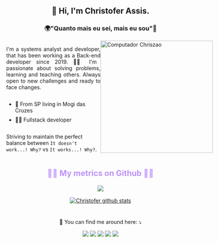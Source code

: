 <h2 align="center"> 
  👋 Hi, I'm <strong>Christofer Assis</strong>.
</h2>
  <h3 align="center">🌍"Quanto mais eu sei, mais eu sou"🧠</h3>
<div style="display: flex;">  
  <div style="width: 50%; display: flex; flex-direction: column;">
    <div>
      <p style="text-align: justify;">
        I'm a systems analyst and developer, that has been working as a Back-end developer since 2019. 👨‍💻
        I'm passionate about solving problems, learning and teaching others. Always open to new challenges and ready to face changes.
      </p>
    </div>
    <div>
      <ul>
        <li style="margin-bottom: 8px">
          📍 From SP living in Mogi das Cruzes
        </li>
        <li>
          👨‍💻 Fullstack developer
        </li>
      </ul>
    </div>
    <p>
      Striving to maintain the perfect balance between <code>It doesn't work...! Why?</code> vs <code>It works...! Why?</code>.
    </p>
  </div>
  <div style="width: 50%;">
    <img style="width: 300px; min-width: 300px; max-width: 3000px;" src="https://raw.githubusercontent.com/MicaelliMedeiros/micaellimedeiros/master/image/computer-illustration.png" alt="Computador Chriszao">
  </div>
</div>

<h2 align="center" style="color: #BD93F9"> 🐱‍👤 My metrics on Github 🐱‍👤</h2>

<div style="
  display: flex; 
  flex-direction: column; 
  align-items: center; 
  gap: 16px; 
  margin: 20px 0 40px 0;
">
  <div>
    <a href="https://github.com/Chriszao">
      <img src="https://github-readme-stats.vercel.app/api/top-langs/?username=Chriszao&theme=dracula&hide_langs_below=1" />
    </a>
  </div>
  <div>
    <a href="https://github.com/Chriszao">
     <img src="https://github-readme-stats.vercel.app/api?username=Chriszao&show_icons=true&theme=dracula&line_height=27" alt="Christofer github stats"/>
    </a>
  </div>
</div>

<p align="center">
  💌 You can find me around here: ⤵️
</p>

<p align="center">
  <a href="mailto:chris.f.assis18@gmail.com" alt="Gmail">
  <img src="https://img.shields.io/badge/-Gmail-FF0000?style=flat-square&labelColor=FF0000&logo=gmail&logoColor=white&link=LINK-DO-SEU-EMAIL" /></a>

  <a href="https://www.linkedin.com/in/christofer-assis-963380149/" alt="Linkedin">
  <img src="https://img.shields.io/badge/-Linkedin-0e76a8?style=flat-square&logo=Linkedin&logoColor=white&link=LINK-DO-SEU-LINKEDIN" /></a>

  <a href="https://api.whatsapp.com/send?phone=5511993303722" alt="WhatsApp">
  <img src="https://img.shields.io/badge/-WhatsApp-25d366?style=flat-square&labelColor=25d366&logo=whatsapp&logoColor=white&link=API-DO-SEU-WHATSAPP"/></a>

  <a href="https://www.facebook.com/Christofer.Assis/" alt="Facebook">
  <img src="https://img.shields.io/badge/-Facebook-3b5998?style=flat-square&labelColor=3b5998&logo=facebook&logoColor=white&link=LINK-DO-SEU-FACEBOOK"/></a>

  <a href="https://www.instagram.com/_chriszao_/" alt="Instagram">
  <img src="https://img.shields.io/badge/-Instagram-DF0174?style=flat-square&labelColor=DF0174&logo=instagram&logoColor=white&link=LINK-DO-SEU-INSTAGRAM"/></a>
</p> 
